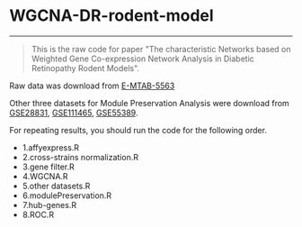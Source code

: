 # WGCNA-DR-rodent-model
------
> This is the raw code for paper "The characteristic Networks based on Weighted Gene Co-expression Network Analysis in Diabetic Retinopathy Rodent Models".

Raw data was download from [E-MTAB-5563](https://www.ebi.ac.uk/arrayexpress/experiments/E-MTAB-5563/)

Other three datasets for Module Preservation Analysis were download from [GSE28831](https://www.ncbi.nlm.nih.gov/geo/query/acc.cgi?acc=GSE28831), [GSE111465](https://www.ncbi.nlm.nih.gov/geo/query/acc.cgi?acc=GSE111465), [GSE55389](https://www.ncbi.nlm.nih.gov/geo/query/acc.cgi?acc=GSE55389).

For repeating results, you should run the code for the following order.
- 1.affyexpress.R
- 2.cross-strains normalization.R
- 3.gene filter.R
- 4.WGCNA.R
- 5.other datasets.R
- 6.modulePreservation.R
- 7.hub-genes.R
- 8.ROC.R
